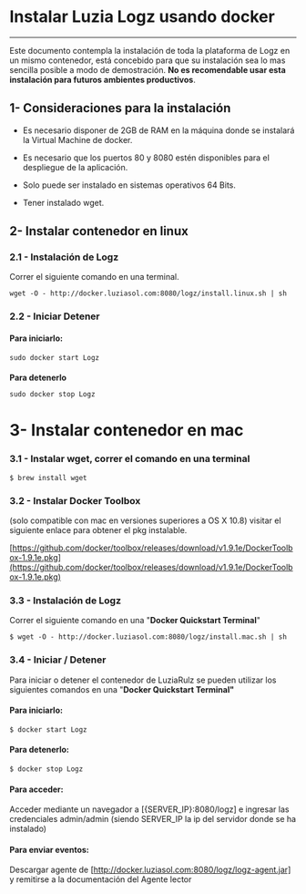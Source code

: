 # Instalar Luzia Logz usando docker
----------------------------------
Este documento contempla la instalación de toda la plataforma de Logz en un mismo contenedor, está concebido para que su instalación sea lo mas sencilla posible a modo de demostración. __No es recomendable usar esta instalación para futuros ambientes productivos__.


## 1- Consideraciones para la instalación

* Es necesario disponer de 2GB de RAM en la máquina donde se instalará la Virtual Machine de docker.

* Es necesario que los puertos 80 y 8080 estén disponibles para el despliegue de la aplicación. 

* Solo puede ser instalado en sistemas operativos 64 Bits.

* Tener instalado wget.

## 2- Instalar contenedor en linux

### 2.1 - Instalación de Logz

Correr el siguiente comando en una terminal.
```
wget -O - http://docker.luziasol.com:8080/logz/install.linux.sh | sh
```
### 2.2 - Iniciar Detener

#### **Para iniciarlo:**
```
sudo docker start Logz
```
#### 
**Para detenerlo**
```
sudo docker stop Logz
```
3- Instalar contenedor en mac
======


### 3.1 - Instalar wget, correr el comando en una terminal
```
$ brew install wget
```
### 3.2 - Instalar Docker Toolbox 

(solo compatible con mac en versiones superiores a OS X 10.8) visitar el siguiente enlace para obtener el pkg instalable.

[https://github.com/docker/toolbox/releases/download/v1.9.1e/DockerToolbox-1.9.1e.pkg](https://github.com/docker/toolbox/releases/download/v1.9.1e/DockerToolbox-1.9.1e.pkg)

### 3.3 - Instalación de Logz

Correr el siguiente comando en una "**Docker Quickstart Terminal**"
```
$ wget -O - http://docker.luziasol.com:8080/logz/install.mac.sh | sh
```
### 3.4 - Iniciar / Detener

Para iniciar o detener el contenedor de LuziaRulz se pueden utilizar los siguientes comandos en una "**Docker Quickstart Terminal"**

#### **Para iniciarlo:**
```
$ docker start Logz
```
#### **Para detenerlo:**
```
$ docker stop Logz
```
#### **Para acceder:**

Acceder mediante un navegador a [{SERVER_IP}:8080/logz] e ingresar las credenciales admin/admin (siendo SERVER_IP la ip del servidor donde se ha instalado)

#### **Para enviar eventos:**

Descargar agente de [http://docker.luziasol.com:8080/logz/logz-agent.jar] y remitirse a la documentación del Agente lector


